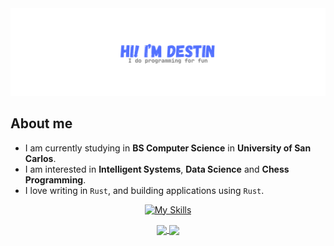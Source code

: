 <div align="center">

  <img src="./images/banner.png">

</div>

## About me

- I am currently studying in **BS Computer Science** in **University of San Carlos**.
- I am interested in **Intelligent Systems**, **Data Science** and **Chess Programming**.
- I love writing in `Rust`, and building applications using `Rust`.

<div align="center">

[![My Skills](https://skillicons.dev/icons?i=rust,ts,js,lua,c,py,php,cs,kotlin,java)](https://skillicons.dev)

</div>
<div align="center">

</div>

<div align="center">
  <a href="https://github.com/destinecarma">
    <img height=200 align="center" src="https://github-readme-stats.vercel.app/api?username=destinecarma&text_bold=true&rank_icon=github&theme=github_dark_dimmed" />
  </a>
  <a href="https://github.com/destinecarma">
    <img height=200 align="center" src="https://github-readme-stats.vercel.app/api/top-langs?username=destinecarma&text_bold=true&layout=donut&langs_count=5&theme=github_dark_dimmed" />
  </a>
</div>
